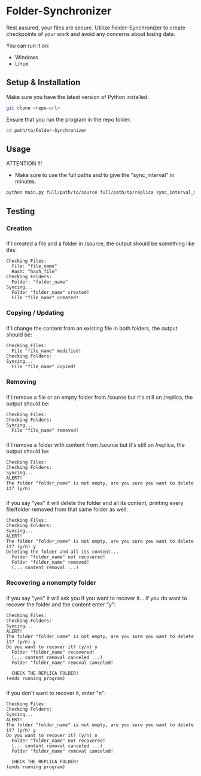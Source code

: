 # Folder-Synchronizer
Rest assured, your files are secure. Utilize Folder-Synchronizer to create checkpoints of your work and avoid any concerns about losing data.

You can run it on:
  - Windows
  - Linux

## Setup & Installation

Make sure you have the latest version of Python installed.

```bash
git clone <repo-url>
```

Ensure that you run the program in the repo folder.

```bash
cd path/to/Folder-Synchronizer
```

## Usage

ATTENTION !!!

 - Make sure to use the full paths and to give the "sync_interval" in minutes.

```bash
python main.py full/path/to/source full/path/to/replica sync_interval_minutes full/path/to/log_file
```

## Testing
### Creation
###
If I created a file and a folder in /source, the output should be something like this:
```
Checking Files:
  File: "file_name"
  Hash: "hash_file"
Checking Folders:
  Folder: "folder_name"
Syncing...
  Folder "folder_name" created!
  File "file_name" created!
```

### Copying / Updating
###
If I change the content from an existing file in both folders, the output should be:
```
Checking Files:
  File "file_name" modified!
Checking Folders:
Syncing...
  File "file_name" copied!
```

### Removing 
###
If I remove a file or an empty folder from /source but it's still on /replica, the output should be:
```
Checking Files:
Checking Folders:
Syncing...
  File "file_name" removed!
```
###
If I remove a folder with content from /source but it's still on /replica, the output should be:
```
Checking Files:
Checking Folders:
Syncing...
ALERT!
The folder "folder_name" is not empty, are you sure you want to delete it? (y/n) 
```
###
If you say "yes" it will delete the folder and all its content, printing every file/folder removed from that same folder as well:
```
Checking Files:
Checking Folders:
Syncing...
ALERT!
The folder "folder_name" is not empty, are you sure you want to delete it? (y/n) y
Deleting the folder and all its content...
  Folder "folder_name" not recovered!
  Folder "folder_name" removed!
  (... content removal ...)  
```

### Recovering a nonempty folder
###
If you say "yes" it will ask you if you want to recover it... If you do want to recover the folder and the content enter "y":
```
Checking Files:
Checking Folders:
Syncing...
ALERT!
The folder "folder_name" is not empty, are you sure you want to delete it? (y/n) y
Do you want to recover it? (y/n) y
  Folder "folder_name" recovered!
  (... content removal canceled ...)
  Folder "folder_name" removal canceled!

  CHECK THE REPLICA FOLDER!
(ends running program)
```
###
If you don't want to recover it, enter "n":
```
Checking Files:
Checking Folders:
Syncing...
ALERT!
The folder "folder_name" is not empty, are you sure you want to delete it? (y/n) y
Do you want to recover it? (y/n) n
  Folder "folder_name" not recovered!
  (... content removal canceled ...)
  Folder "folder_name" removal canceled!

  CHECK THE REPLICA FOLDER!
(ends running program)
```
